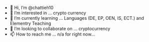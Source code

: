 - 👋 Hi, I’m @chattieh10
- 👀 I’m interested in ... crypto currency
- 🌱 I’m currently learning ... Languages (DE, EP, OEN, IS, ECT.) and Elementry Teaching
- 💞️ I’m looking to collaborate on ... cryptocurrency
- 📫 How to reach me ... n/a for right now...

<!---
chattieh10/chattieh10 is a ✨ special ✨ repository because its `README.md` (this file) appears on your GitHub profile.
You can click the Preview link to take a look at your changes.
--->
